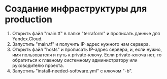 # Создание инфраструктуры для production
1. Открыть файл "main.tf" в папке "terraform" и прописать данные для Yandex.Cloud.
2. Запустить "main.tf" и получить IP-адрес нужного нам сервера.
3. Открыть файл "hosts" и прописать IP-адрес сервера, и, если нужно, имя пользователя и путь к private-ключу. Если private-ключа нет, то обратиться к главному системному администратору или руководителю проекта.
4. Запустить "install-needed-software.yml" с ключом "-b".
